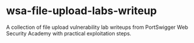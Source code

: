 # wsa-file-upload-labs-writeup
A collection of file upload vulnerability lab writeups from PortSwigger Web Security Academy with practical exploitation steps.
